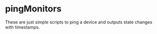 # pingMonitors
These are just simple scripts to ping a device and outputs state changes with timestamps.
